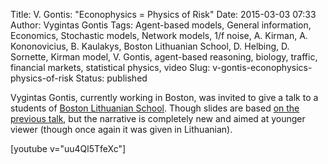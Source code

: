 Title: V. Gontis: "Econophysics = Physics of Risk"
Date: 2015-03-03 07:33
Author: Vygintas Gontis
Tags: Agent-based models, General information, Economics, Stochastic models, Network models, 1/f noise, A. Kirman, A. Kononovicius, B. Kaulakys, Boston Lithuanian School, D. Helbing, D. Sornette, Kirman model, V. Gontis, agent-based reasoning, biology, traffic, financial markets, statistical physics, video
Slug: v-gontis-econophysics-physics-of-risk
Status: published

Vygintas
Gontis, currently working in Boston, was invited to give a talk to a
students of [Boston Lithuanian School](http://www.blsm.org/). Though
slides are based [on the previous
talk](/cafe-scientifique-rizikos-fizika-kuo-daugiau-fizikos-tuo-maziau-rizikos-vaizdo-irasas "Cafe Scientifique “Physics of Risk: the more physics, the less risk” video recording"),
but the narrative is completely new and aimed at younger viewer (though
once again it was given in Lithuanian).

[youtube v="uu4Ql5TfeXc"]
